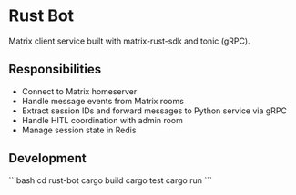 # Rust Bot

Matrix client service built with matrix-rust-sdk and tonic (gRPC).

## Responsibilities
- Connect to Matrix homeserver
- Handle message events from Matrix rooms
- Extract session IDs and forward messages to Python service via gRPC
- Handle HITL coordination with admin room
- Manage session state in Redis

## Development
\`\`\`bash
cd rust-bot
cargo build
cargo test
cargo run
\`\`\`
